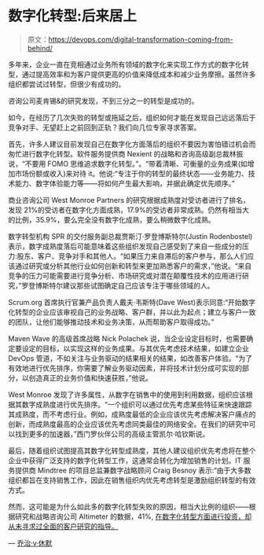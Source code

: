 # 数字化转型:后来居上

> 原文：<https://devops.com/digital-transformation-coming-from-behind/>

多年来，企业一直在竞相通过业务所有领域的数字化来实现工作方式的数字化转型，通过提高效率和为客户提供更高的价值来降低成本和减少业务摩擦。虽然许多组织都尝试过转型，但很少有成功的。

咨询公司麦肯锡&的研究发现，不到三分之一的转型是成功的。

如今，在经历了几次失败的转型或拖延之后，组织如何才能在发现自己远远落后于竞争对手、无望赶上之前回到正轨？我们向几位专家寻求答案。

首先，许多人建议目前发现自己在数字化方面落后的组织不要因为害怕错过机会而匆忙进行数字化转型。软件服务提供商 Nexient 的战略和咨询高级副总裁林振说，“不要用 FOMO 思维追求数字化转型。”。“带着清晰、可衡量的业务成果(如增加市场份额或收入)来对待 it。他说:“专注于你的转型的最终状态——业务能力、技术能力、数字体验能力等——将如何产生最大影响，并据此确定优先顺序。”

商业咨询公司 West Monroe Partners 的研究根据成熟度对受访者进行了排名，发现 21%的受访者在数字化方面成熟，17.9%的受访者非常成熟。仍然有相当大的比例，35.9%，要么完全没有数字化成熟，要么稍微数字化成熟。

数字转型机构 SPR 的交付服务副总裁贾斯汀·罗登博斯特尔(Justin Rodenbostel)表示，数字成熟度落后可能意味着这些组织发现自己感受到了来自一些成分的压力:股东、客户、竞争对手和其他人。“如果压力来自滞后的客户参与，那么人们应该通过研究或分析其他行业如何创新和转型来更加熟悉客户的需求，”他说。“来自竞争的压力可能需要进行竞争分析、市场研究或对潜在颠覆性技术的应用进行研究，”罗登博斯特尔建议那些试图确定自己应该专注于哪些领域的人。

Scrum.org 首席执行官兼产品负责人戴夫·韦斯特(Dave West)表示同意:“开始数字化转型的企业应该审视自己的业务战略、客户群，并以此为起点；建立与客户一致的团队，让他们能够推动技术和业务决策，从而帮助客户取得成功。”

Maven Wave 的高级首席战略 Nick Polachek 说，当企业设定目标时，也需要确定要设定的目标，以实现这样的业务成果。与其优先考虑技术结果，如建立企业 DevOps 管道，不如关注与业务驱动的结果相关的结果，如改善客户体验。“为了有效地进行优先排序，你需要了解业务驱动因素，并将技术计划分成可实现的部分，以创造真正的业务价值和快速获胜，”他说。

West Monroe 发现了许多属性，从数字在销售中的使用到利用数据，组织应该根据其数字成熟度进行优先排序。“一个组织可以通过优先考虑某些特征来快速跟踪其成熟度，而不考虑行业。例如，成熟度最低的企业应该优先考虑解决客户痛点的创新，而成熟度最高的企业应该优先考虑同类最佳的网络安全。在我们的研究中可以找到更多的加速器，”西门罗伙伴公司的高级主管凯尔·哈钦斯说。

最后，随着组织试图提高其数字化转型成熟度，其他人建议组织优先考虑将在整个企业中获得广泛支持的数字化转型工作，这通常会转化为增加销售的计划。IT 服务提供商 Mindtree 的项目总监兼数字战略顾问 Craig Besnoy 表示:“由于大多数组织都旨在支持销售工作，因此在销售组织内优先考虑转型是激励组织转型的有效方式。

然而，这可能是为什么如此多的数字化转型失败的原因，相当大比例的组织——根据研究和战略咨询公司 Altimeter 的数据，41%, [在数字化转型方面进行投资，却从未寻求过全面的客户研究的指导。](https://insights.prophet.com/the-state-of-digital-transformation-2018-2019)

— [乔治·v·休默](https://devops.com/author/george-hulme/)